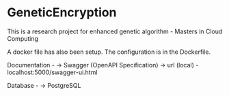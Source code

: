 # GeneticEncryption
This is a research project for enhanced genetic algorithm - Masters in Cloud Computing

A docker file has also been setup. The configuration is in the Dockerfile.

Documentation -
-> Swagger (OpenAPI Specification) 
-> url (local) - localhost:5000/swagger-ui.html

Database -
-> PostgreSQL 
